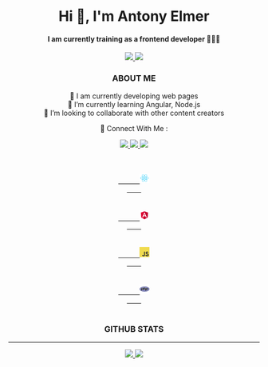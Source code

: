 <h1 align="center">Hi 👋, I'm Antony Elmer</h1>
<h4 align="center">I am currently training as a frontend developer 💁🏻‍♂️</h4>

<p align="center">
  <a href="https://github.com/Brother-Antony">
    <img src="https://img.shields.io/github/followers/Brother-Antony?logo=GitHub&style=for-the-badge">
  </a>
  
  <a href="https://www.youtube.com/channel/UCJyVpgkKclh57_kOFmEFbEQ">
    <img src="https://img.shields.io/youtube/channel/subscribers/UCJyVpgkKclh57_kOFmEFbEQ?label=Brother_Antony&logo=youtube&style=for-the-badge">
  </a>
</p>

<h3 align="center">ABOUT ME</h3>


<p align="center">
  🔭 I am currently developing web pages<br>
  🌱 I’m currently learning Angular, Node.js<br>
  👯 I’m looking to collaborate with other content creators
</p>

<p align="center">📣 Connect With Me :</p>
<p align="center">
  <a href="mailto:elmer.antony12@gmail.com?subject=[GitHub]%20🔥%20Want%20To%20contact&amp;body=Hello Antony Elmer%20...">
    <img src="https://camo.githubusercontent.com/fb6d3697ea1b63b88f1a5c69c00d63da09b38c6247447b3ccaf7b8eedb407821/68747470733a2f2f696d672e736869656c64732e696f2f62616467652f65e280916d61696c2d4431343833362e7376673f7374796c653d666f722d7468652d6261646765266c6f676f3d474d61696c266c6f676f436f6c6f723d7768697465" data-canonical-src="https://img.shields.io/badge/e‑mail-D14836.svg?style=for-the-badge&amp;logo=GMail&amp;logoColor=white" style="max-width:100%;">
  </a>
  <a href="https://www.instagram.com/brother_antony/" rel="nofollow">
    <img src="https://camo.githubusercontent.com/cbc854f14dc085a924da2534104c794ca78d82e06e9c02629530d3cf28b944e7/68747470733a2f2f696d672e736869656c64732e696f2f62616467652f696e7374616772616d2d4534343035462e7376673f7374796c653d666f722d7468652d6261646765266c6f676f3d696e7374616772616d266c6f676f436f6c6f723d7768697465" data-canonical-src="https://img.shields.io/badge/instagram-E4405F.svg?style=for-the-badge&amp;logo=instagram&amp;logoColor=white" style="max-width:100%;">
  </a>
  <a href="https://www.linkedin.com/in/antony-elmer-espinoza-visitaci%C3%B3n-265541204/" rel="nofollow">
    <img src="https://camo.githubusercontent.com/bb14dfae5e125184ee97e55a8e8e227d72ac96bb53791a835ead9e0bfdf0b9df/68747470733a2f2f696d672e736869656c64732e696f2f62616467652f6c696e6b6564696e2d3030373742352e7376673f7374796c653d666f722d7468652d6261646765266c6f676f3d6c696e6b6564696e266c6f676f436f6c6f723d7768697465" data-canonical-src="https://img.shields.io/badge/linkedin-0077B5.svg?style=for-the-badge&amp;logo=linkedin&amp;logoColor=white" style="max-width:100%;">
  </a>
</p>



<p align="center">
  <!--<code>
    <a target="_blank" rel="noopener noreferrer" href="https://raw.githubusercontent.com/github/explore/80688e429a7d4ef2fca1e82350fe8e3517d3494d/topics/android/android.png">
      <img height="20" src="https://raw.githubusercontent.com/github/explore/80688e429a7d4ef2fca1e82350fe8e3517d3494d/topics/android/android.png" style="max-width:100%;">
    </a>
  </code>
  <code>
    <a target="_blank" rel="noopener noreferrer" href="https://raw.githubusercontent.com/github/explore/80688e429a7d4ef2fca1e82350fe8e3517d3494d/topics/flutter/flutter.png">
      <img height="20" src="https://raw.githubusercontent.com/github/explore/80688e429a7d4ef2fca1e82350fe8e3517d3494d/topics/flutter/flutter.png" style="max-width:100%;">
    </a>
  </code>-->
  <code>
    <a target="_blank" rel="noopener noreferrer" href="https://raw.githubusercontent.com/github/explore/80688e429a7d4ef2fca1e82350fe8e3517d3494d/topics/react/react.png">
      <img height="20" src="https://raw.githubusercontent.com/github/explore/80688e429a7d4ef2fca1e82350fe8e3517d3494d/topics/react/react.png" style="max-width:100%;">
    </a>
  </code>
  <code>
    <a target="_blank" rel="noopener noreferrer" href="https://raw.githubusercontent.com/github/explore/80688e429a7d4ef2fca1e82350fe8e3517d3494d/topics/angular/angular.png">
      <img height="20" src="https://raw.githubusercontent.com/github/explore/80688e429a7d4ef2fca1e82350fe8e3517d3494d/topics/angular/angular.png" style="max-width:100%;">
    </a>
  </code>
  <code>
    <a target="_blank" rel="noopener noreferrer" href="https://raw.githubusercontent.com/github/explore/80688e429a7d4ef2fca1e82350fe8e3517d3494d/topics/javascript/javascript.png">
      <img height="20" src="https://raw.githubusercontent.com/github/explore/80688e429a7d4ef2fca1e82350fe8e3517d3494d/topics/javascript/javascript.png" style="max-width:100%;">
    </a>
  </code>
  <code>
    <a target="_blank" rel="noopener noreferrer" href="https://raw.githubusercontent.com/github/explore/80688e429a7d4ef2fca1e82350fe8e3517d3494d/topics/php/php.png">
      <img height="20" src="https://raw.githubusercontent.com/github/explore/80688e429a7d4ef2fca1e82350fe8e3517d3494d/topics/php/php.png" style="max-width:100%;">
    </a>
  </code>
</p>

<h3 align="center">GITHUB STATS</h3>
<hr>

<p align="center">
 <a href="https://github.com/Brother-antony">
   <img height="100em" src="https://github-readme-stats-eight-theta.vercel.app/api?username=Brother-antony&show_icons=true&theme=dark&include_all_commits=true&count_private=true"/>
   <img height="100em" src="https://github-readme-stats-eight-theta.vercel.app/api/top-langs/?username=Brother-antony&layout=compact&langs_count=8&theme=dark"/>
 </a>
</p>



<!--[![Web](https://img.shields.io/badge/My_Website-antonioleiva.com-14a1f0?style=for-the-badge&logo=wordpress&logoColor=white&labelColor=101010)](https://antonioleiva.com)
[![YouTube](https://img.shields.io/badge/YouTube-Antonio_Leiva-FF0000?style=for-the-badge&logo=youtube&logoColor=white&labelColor=101010)](https://www.youtube.com/antoniolg28)
[![LinkedIn](https://img.shields.io/badge/LinkedIn-Antonio_Leiva-0077B5?style=for-the-badge&logo=linkedin&logoColor=white&labelColor=101010)](https://devexperto.com/linkedin
[![Instagram](https://img.shields.io/badge/Instagram-@antonioleivag-E4405F?style=for-the-badge&logo=instagram&logoColor=white&labelColor=101010)](https://instagram.com/antonioleivag)-->
<!--
**Brother-Antony/Brother-Antony** is a ✨ _special_ ✨ repository because its `README.md` (this file) appears on your GitHub profile.

Here are some ideas to get you started:       

- 🔭 I’m currently working on ...
- 🌱 I’m currently learning ...
- 👯 I’m looking to collaborate on ...
- 🤔 I’m looking for help with ...
- 💬 Ask me about ...
- 📫 How to reach me: ...
- 😄 Pronouns: ...
- ⚡ Fun fact: ...
-->

